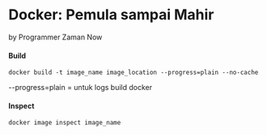 # Docker: Pemula sampai Mahir

by Programmer Zaman Now

#### Build

```
docker build -t image_name image_location --progress=plain --no-cache
```

--progress=plain = untuk logs build docker

#### Inspect

```
docker image inspect image_name
```
